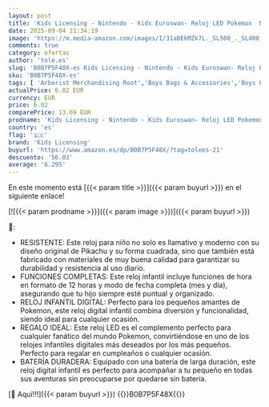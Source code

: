 ```yaml
---
layout: post
title: 'Kids Licensing - Nintendo - Kids Euroswan- Reloj LED Pokemon  Multicolor  POK4320 '
date: 2025-09-04 21:34:19
image: 'https://m.media-amazon.com/images/I/31aBEkMZk7L._SL500_._SL400_.jpg'
comments: true
category: ofertas
author: 'tole.es'
slug: 'B0B7P5F48X-es Kids Licensing - Nintendo - Kids Euroswan- Reloj LED...'
sku: 'B0B7P5F48X-es'
tags: [ 'Arborist Merchandising Root','Boys Bags & Accessories','Boys Fashion','Compra 2, y obtén un 10% de descuento','Compra 2, y obtén un 10% de descuento_JWL','Compre 2 y obtenga un 10 % de descuento','Compre 2 y obtenga un 10 % de descuento_JWL','Fall Fashion Edit','Moda','Moda Niño','Niños y Niñas','Relojes de pulsera para niños','Relojes para niño','Self Service','Special Features Stores','c8538d25-3af9-48d3-aeff-5f3ce5572a36_0','c8538d25-3af9-48d3-aeff-5f3ce5572a36_2601','c8538d25-3af9-48d3-aeff-5f3ce5572a36_32602','c8538d25-3af9-48d3-aeff-5f3ce5572a36_3401','c8538d25-3af9-48d3-aeff-5f3ce5572a36_6301','c8538d25-3af9-48d3-aeff-5f3ce5572a36_8401','kids licensing','nintendo','🇪🇸', ]
actualPrice: 6.02 EUR
currency: EUR
price: 6.02
comparePrice: 13.69 EUR
prodname: 'Kids Licensing - Nintendo - Kids Euroswan- Reloj LED Pokemon  Multicolor  POK4320 '
country: 'es'
flag: '🇪🇸'
brand: 'Kids Licensing'
buyurl: 'https://www.amazon.es/dp/B0B7P5F48X/?tag=tolees-21'
descuento: '56.03'
average: '6.295'
---
```


En este momento está [{{< param title >}}]({{< param buyurl >}}) en el siguiente enlace!

[![{{< param prodname >}}]({{< param image >}})]({{< param buyurl >}})

🔎:

- RESISTENTE: Este reloj para niño no solo es llamativo y moderno con su diseño original de Pikachu y su forma cuadrada, sino que también está fabricado con materiales de muy buena calidad para garantizar su durabilidad y resistencia al uso diario.
- FUNCIONES COMPLETAS: Este reloj infantil incluye funciones de hora en formato de 12 horas y modo de fecha completa (mes y día), asegurando que tu hijo siempre esté puntual y organizado.
- RELOJ INFANTIL DIGITAL: Perfecto para los pequeños amantes de Pokemon, este reloj digital infantil combina diversión y funcionalidad, siendo ideal para cualquier ocasión.
- REGALO IDEAL: Este reloj LED es el complemento perfecto para cualquier fanático del mundo Pokemon, convirtiéndose en uno de los relojes infantiles digitales más deseados por los más pequeños. Perfecto para regalar en cumpleaños o cualquier ocasión.
- BATERÍA DURADERA: Equipado con una batería de larga duración, este reloj digital infantil es perfecto para acompañar a tu pequeño en todas sus aventuras sin preocuparse por quedarse sin batería.

[🛒 Aquí!!!]({{< param buyurl >}})
{{<world>}}B0B7P5F48X{{</world>}}
